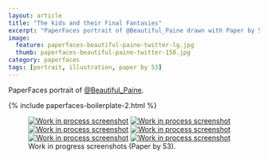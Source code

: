 ```yaml
---
layout: article
title: "The kids and their Final Fantasies"
excerpt: "PaperFaces portrait of @Beautiful_Paine drawn with Paper by 53 on an iPad."
image: 
  feature: paperfaces-beautiful-paine-twitter-lg.jpg
  thumb: paperfaces-beautiful-paine-twitter-150.jpg
category: paperfaces
tags: [portrait, illustration, paper by 53]
---
```


PaperFaces portrait of <a href="http://twitter.com/Beautiful_Paine">@Beautiful_Paine</a>.

{% include paperfaces-boilerplate-2.html %}

<figure class="half">
	<a href="{{ site.url }}/images/paperfaces-beautiful-paine-process-1-lg.jpg"><img src="{{ site.url }}/images/paperfaces-beautiful-paine-process-1-600.jpg" alt="Work in process screenshot"></a>
	<a href="{{ site.url }}/images/paperfaces-beautiful-paine-process-2-lg.jpg"><img src="{{ site.url }}/images/paperfaces-beautiful-paine-process-2-600.jpg" alt="Work in process screenshot"></a>
	<a href="{{ site.url }}/images/paperfaces-beautiful-paine-process-3-lg.jpg"><img src="{{ site.url }}/images/paperfaces-beautiful-paine-process-3-600.jpg" alt="Work in process screenshot"></a>
	<a href="{{ site.url }}/images/paperfaces-beautiful-paine-process-4-lg.jpg"><img src="{{ site.url }}/images/paperfaces-beautiful-paine-process-4-600.jpg" alt="Work in process screenshot"></a>
	<a href="{{ site.url }}/images/paperfaces-beautiful-paine-process-5-lg.jpg"><img src="{{ site.url }}/images/paperfaces-beautiful-paine-process-5-600.jpg" alt="Work in process screenshot"></a>
	<a href="{{ site.url }}/images/paperfaces-beautiful-paine-process-6-lg.jpg"><img src="{{ site.url }}/images/paperfaces-beautiful-paine-process-6-600.jpg" alt="Work in process screenshot"></a>
	<figcaption>Work in progress screenshots (Paper by 53).</figcaption>
</figure>